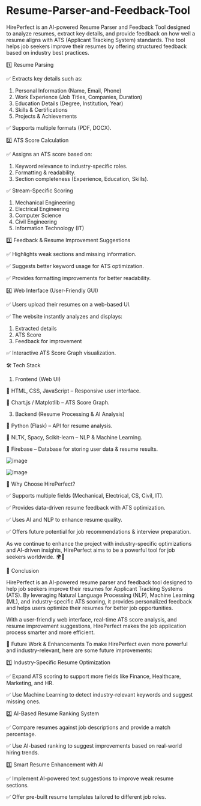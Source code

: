 # Resume-Parser-and-Feedback-Tool
HirePerfect is an AI-powered Resume Parser and Feedback Tool designed to analyze resumes, extract key details, and provide feedback on how well a resume aligns with ATS (Applicant Tracking System) standards. The tool helps job seekers improve their resumes by offering structured feedback based on industry best practices.

1️⃣ Resume Parsing

✅ Extracts key details such as:
1) Personal Information (Name, Email, Phone)
2) Work Experience (Job Titles, Companies, Duration)
3) Education Details (Degree, Institution, Year)
4) Skills & Certifications
5) Projects & Achievements
   
✅ Supports multiple formats (PDF, DOCX).

2️⃣ ATS Score Calculation

✅ Assigns an ATS score based on:

1) Keyword relevance to industry-specific roles.
2) Formatting & readability.
3) Section completeness (Experience, Education, Skills).

✅ Stream-Specific Scoring

1) Mechanical Engineering
2) Electrical Engineering
3) Computer Science
4) Civil Engineering
5) Information Technology (IT)

3️⃣ Feedback & Resume Improvement Suggestions

✅ Highlights weak sections and missing information.

✅ Suggests better keyword usage for ATS optimization.

✅ Provides formatting improvements for better readability.

4️⃣ Web Interface (User-Friendly GUI)

✅ Users upload their resumes on a web-based UI.

✅ The website instantly analyzes and displays:

1) Extracted details
2) ATS Score
3) Feedback for improvement
   
✅ Interactive ATS Score Graph visualization.

🛠️ Tech Stack

1) Frontend (Web UI)
   
🔹 HTML, CSS, JavaScript – Responsive user interface.

🔹 Chart.js / Matplotlib – ATS Score Graph.

3) Backend (Resume Processing & AI Analysis)
   
🔹 Python (Flask) – API for resume analysis.

🔹 NLTK, Spacy, Scikit-learn – NLP & Machine Learning.

🔹 Firebase – Database for storing user data & resume results.

![image](https://github.com/user-attachments/assets/f8fa9581-456c-410d-8210-408d23aaaa50)

![image](https://github.com/user-attachments/assets/d7903947-2a87-49c8-8ecc-edc79c466c7f)

🚀 Why Choose HirePerfect?

✅ Supports multiple fields (Mechanical, Electrical, CS, Civil, IT).

✅ Provides data-driven resume feedback with ATS optimization.

✅ Uses AI and NLP to enhance resume quality.

✅ Offers future potential for job recommendations & interview preparation.

As we continue to enhance the project with industry-specific optimizations and AI-driven insights, HirePerfect aims to be a powerful tool for job seekers worldwide. 🌍💼

🎯 Conclusion

HirePerfect is an AI-powered resume parser and feedback tool designed to help job seekers improve their resumes for Applicant Tracking Systems (ATS). By leveraging Natural Language Processing (NLP), Machine Learning (ML), and industry-specific ATS scoring, it provides personalized feedback and helps users optimize their resumes for better job opportunities.

With a user-friendly web interface, real-time ATS score analysis, and resume improvement suggestions, HirePerfect makes the job application process smarter and more efficient.

🔮 Future Work & Enhancements
To make HirePerfect even more powerful and industry-relevant, here are some future improvements:

1️⃣ Industry-Specific Resume Optimization

✅ Expand ATS scoring to support more fields like Finance, Healthcare, Marketing, and HR.

✅ Use Machine Learning to detect industry-relevant keywords and suggest missing ones.

2️⃣ AI-Based Resume Ranking System

✅ Compare resumes against job descriptions and provide a match percentage.

✅ Use AI-based ranking to suggest improvements based on real-world hiring trends.

3️⃣ Smart Resume Enhancement with AI

✅ Implement AI-powered text suggestions to improve weak resume sections.

✅ Offer pre-built resume templates tailored to different job roles.
